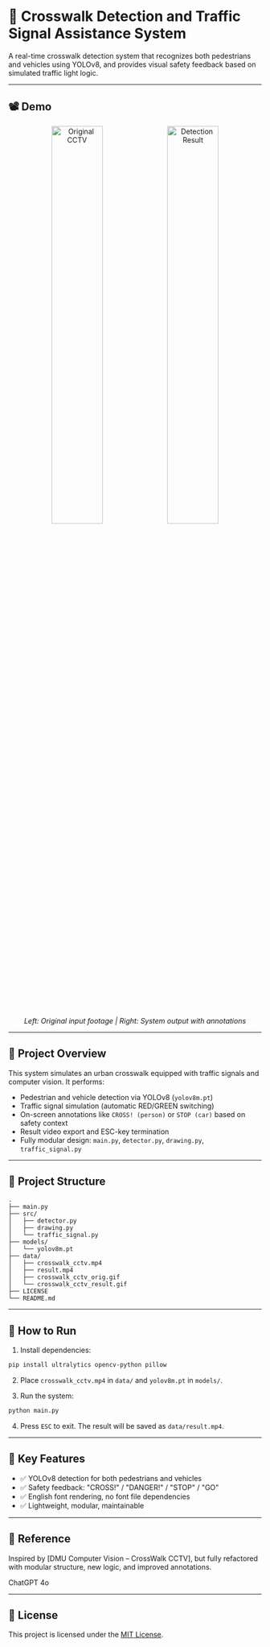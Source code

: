 
# 🛑 Crosswalk Detection and Traffic Signal Assistance System

A real-time crosswalk detection system that recognizes both pedestrians and vehicles using YOLOv8, and provides visual safety feedback based on simulated traffic light logic.

---

## 📽 Demo

<div align="center">
  <img src="data/crosswalk_cctv_orig.gif" width="45%" alt="Original CCTV">
  <img src="data/crosswalk_cctv_result.gif" width="45%" alt="Detection Result">
  <p><i>Left: Original input footage | Right: System output with annotations</i></p>
</div>

---

## 📌 Project Overview

This system simulates an urban crosswalk equipped with traffic signals and computer vision. It performs:

- Pedestrian and vehicle detection via YOLOv8 (`yolov8m.pt`)
- Traffic signal simulation (automatic RED/GREEN switching)
- On-screen annotations like `CROSS! (person)` or `STOP (car)` based on safety context
- Result video export and ESC-key termination
- Fully modular design: `main.py`, `detector.py`, `drawing.py`, `traffic_signal.py`

---

## 📂 Project Structure

```
.
├── main.py
├── src/
│   ├── detector.py
│   ├── drawing.py
│   └── traffic_signal.py
├── models/
│   └── yolov8m.pt
├── data/
│   ├── crosswalk_cctv.mp4
│   ├── result.mp4
│   ├── crosswalk_cctv_orig.gif
│   └── crosswalk_cctv_result.gif
├── LICENSE
└── README.md
```

---

## 🚀 How to Run

1. Install dependencies:

```bash
pip install ultralytics opencv-python pillow
```

2. Place `crosswalk_cctv.mp4` in `data/` and `yolov8m.pt` in `models/`.

3. Run the system:

```bash
python main.py
```

4. Press `ESC` to exit. The result will be saved as `data/result.mp4`.

---

## 🧠 Key Features

- ✅ YOLOv8 detection for both pedestrians and vehicles
- ✅ Safety feedback: "CROSS!" / "DANGER!" / "STOP" / "GO"
- ✅ English font rendering, no font file dependencies
- ✅ Lightweight, modular, maintainable

---

## 🔗 Reference

Inspired by [DMU Computer Vision – CrossWalk CCTV], but fully refactored with modular structure, new logic, and improved annotations.

ChatGPT 4o 

---

## 📜 License

This project is licensed under the [MIT License](LICENSE).
